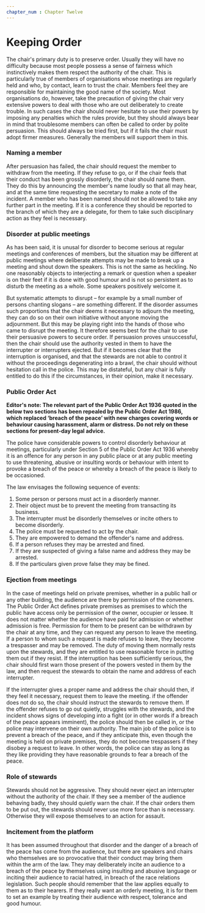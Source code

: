 ```yaml
---
chapter_num : Chapter Twelve
---
```


# Keeping Order

The chair's primary duty is to preserve order. Usually they will have no difficulty because most people possess a sense of fairness which instinctively makes them respect the authority of the chair. This is particularly true of members of organisations whose meetings are regularly held and who, by contact, learn to trust the chair. Members feel they are responsible for maintaining the good name of the society. Most organisations do, however, take the precaution of giving the chair very extensive powers to deal with those who are out deliberately to create trouble. In such cases the chair should never hesitate to use their powers by imposing any penalties which the rules provide, but they should always bear in mind that troublesome members can often be called to order by polite persuasion. This should always be tried first, but if it fails the chair must adopt firmer measures. Generally the members will support them in this.

### Naming a member

After persuasion has failed, the chair should request the member to withdraw from the meeting. If they refuse to go, or if the chair feels that their conduct has been grossly disorderly, the chair should name them. They do this by announcing the member's name loudly so that all may hear, and at the same time requesting the secretary to make a note of the incident. A member who has been named should not be allowed to take any further part in the meeting. If it is a conference they should be reported to the branch of which they are a delegate, for them to take such disciplinary action as they feel is necessary.

### Disorder at public meetings

As has been said, it is unusal for disorder to become serious at regular meetings and conferences of members, but the situation may be different at public meetings where deliberate attempts may be made to break up a meeting and shout down the speakers. This is not the same as heckling. No one reasonably objects to interjecting a remark or question when a speaker is on their feet if it is done with good humour and is not so persistent as to disturb the meeting as a whole. Some speakers positively welcome it.

But systematic attempts to disrupt – for example by a small number of persons chanting slogans – are something different. If the disorder assumes such proportions that the chair deems it necessary to adjourn the meeting, they can do so on their own initiative without anyone moving the adjournment. But this may be playing right into the hands of those who came to disrupt the meeting. It therefore seems best for the chair to use their persuasive powers to secure order. If persuasion proves unsuccessful, then the chair should use the authority vested in them to have the interrupter or interrupters ejected. But if it becomes clear that the interruption is organised, and that the stewards are not able to control it without the proceedings degenerating into a brawl, the chair should without hesitation call in the police. This may be distateful, but any chair is fully entitled to do this if the circumstances, in their opinion, make it necessary.

### Public Order Act

**Editor's note: The relevant part of the Public Order Act 1936 quoted in the below two sections has been repealed by the Public Order Act 1986, which replaced ‘breach of the peace’ with new charges covering words or behaviour causing harassment, alarm or distress. Do not rely on these sections for present-day legal advice.**

The police have considerable powers to control disorderly behaviour at meetings, particularly under Section 5 of the Public Order Act 1936 whereby it is an offence for any person in any public place or at any public meeting to use threatening, abusive or insulting words or behaviour with intent to provoke a breach of the peace or whereby a breach of the peace is likely to be occasioned.

The law envisages the following sequence of events:

1. Some person or persons must act in a disorderly manner.
2. Their object must be to prevent the meeting from transacting its business.
3. The interrupter must be disorderly themselves or incite others to become disorderly.
4. The police must be requested to act by the chair.
5. They are empowered to demand the offender's name and address.
6. If a person refuses they may be arrested and fined.
7. If they are suspected of giving a false name and address they may be arrested.
8. If the particulars given prove false they may be fined.

### Ejection from meetings

In the case of meetings held on private premises, whether in a public hall or any other building, the audience are there by permission of the conveners. The Public Order Act defines private premises as premises to which the public have access only be permission of the owner, occupier or lessee. It does not matter whether the audience have paid for admission or whether admission is free. Permission for them to be present can be withdrawn by the chair at any time, and they can request any person to leave the meeting. If a person to whom such a request is made refuses to leave, they become a trespasser and may be removed. The duty of moving them normally rests upon the stewards, and they are entitled to use reasonable force in putting them out if they resist. If the interruption has been sufficiently serious, the chair should first warn those present of the powers vested in them by the law, and then request the stewards to obtain the name and address of each interrupter.

If the interrupter gives a proper name and address the chair should then, if they feel it necessary, request them to leave the meeting. if the offender does not do so, the chair should instruct the stewards to remove them. If the offender refuses to go out quietly, struggles with the stewards, and the incident shows signs of developing into a fight (or in other words if a breach of the peace appears imminent), the police should then be called in, or the police may intervene on their own authority. The main job of the police is to prevent a breach of the peace, and if they anticipate this, even though the meeting is held on private premises, they do not become trespassers if they disobey a request to leave. In other words, the police can stay as long as they like providing they have reasonable grounds to fear a breach of the peace.

### Role of stewards

Stewards should not be aggressive. They should never eject an interrupter without the authority of the chair. If they see a member of the audience behaving badly, they should quietly warn the chair. If the chair orders them to be put out, the stewards should never use more force than is necessary. Otherwise they will expose themselves to an action for assault.

### Incitement from the platform

It has been assumed throughout that disorder and the danger of a breach of the peace has come from the audience, but there are speakers and chairs who themselves are so provocative that their conduct may bring them within the arm of the law. They may deliberately incite an audience to a breach of the peace by themselves using insulting and abusive language or inciting their audience to racial hatred, in breach of the race relations legislation. Such people should remember that the law applies equally to them as to their hearers. If they really want an orderly meeting, it is for them to set an example by treating their audience with respect, tolerance and good humour.